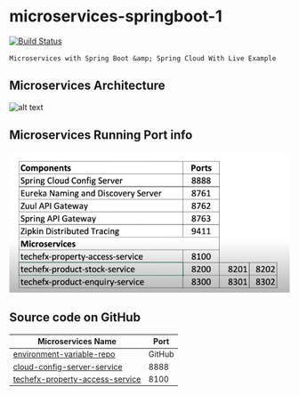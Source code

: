# microservices-springboot-1

[![Build Status](https://github.com/tokishorbankar/microservices-springboot-1)](https://github.com/tokishorbankar/microservices-springboot-1)

```
Microservices with Spring Boot &amp; Spring Cloud With Live Example

```


## Microservices Architecture

![alt text](img/microservices-architecture​.png "Microservices Architecture")


## Microservices Running Port info

![alt text](img/microservices-port-info.png "Microservices Port Info")


## Source code on GitHub

| Microservices Name             | Port |
| -------------------------------|------|
| [environment-variable-repo](https://github.com/tokishorbankar/environment-variable-repo.git)  | GitHub |
| [cloud-config-server-service](https://github.com/tokishorbankar/cloud-config-server-service.git)  | 8888 |
| [techefx-property-access-service](https://github.com/tokishorbankar/techefx-property-access-service.git)  | 8100 |